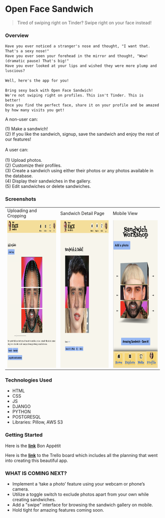 
# Open Face Sandwich

> Tired of swiping right on Tinder? Swipe right on your face instead!


### Overview 

```
Have you ever noticed a stranger's nose and thought, "I want that. That's a sexy nose!"
Have you ever seen your forehead in the mirror and thought, "Wow! (dramatic pause) That's big!"
Have you ever looked at your lips and wished they were more plump and luscious?

Well, here's the app for you!

Bring sexy back with Open Face Sandwich!
We're not swiping right on profiles. This isn't Tinder. This is better!
Once you find the perfect face, share it on your profile and be amazed by how many visits you get!

```



A non-user can:

(1) Make a sandwich!<br>
(2) If you like the sandwich, signup, save the sandwich and enjoy the rest of our features!<br>
<br>
A user can: <br>
<br>
(1) Upload photos.<br>
(2) Customize their profiles.<br>
(3) Create a sandwich using either their photos or any photos available in the database.<br>
(4) Display their sandwiches in the gallery.<br>
(5) Edit sandwiches or delete sandwiches.<br>



### Screenshots

<table>
  <tr>
    <td>Uploading and Cropping</td>
     <td>Sandwich Detail Page</td>
     <td>Mobile View</td>
  </tr>
  <tr>
    <td><img src="ss/cropping.png" width=270 height=480></td>
    <td><img src="ss/detail.png" width=270 height=480></td>
    <td><img src="ss/sandwich.png" width=270 height=480></td>
  </tr>
 </table>

### Technologies Used

- HTML 
- CSS
- JS 
- DJANGO
- PYTHON
- POSTGRESQL
- Libraries: Pillow, AWS S3

### Getting Started 

Here is the **<a href="https://open-face-sandwich.herokuapp.com/">link</a>** Bon Appétit

Here is the **<a href="https://trello.com/b/5dwWOlXj/open-face">link</a>**  to the Trello board which includes all the planning that went into creating this beautiful app. 


### WHAT IS COMING NEXT?
- Implement a ‘take a photo’ feature using your webcam or phone’s camera.
- Utilize a toggle switch to exclude photos apart from your own while creating sandwiches.
- Add a "swipe" interface for browsing the sandwich gallery on mobile.
- Hold tight for amazing features coming soon. 

